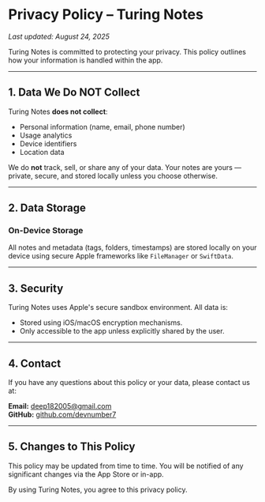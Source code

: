 # Privacy Policy – Turing Notes

_Last updated: August 24, 2025_

Turing Notes is committed to protecting your privacy. This policy outlines how your information is handled within the app.

---

## 1. Data We Do NOT Collect

Turing Notes **does not collect**:
- Personal information (name, email, phone number)
- Usage analytics
- Device identifiers
- Location data

We do **not** track, sell, or share any of your data. Your notes are yours — private, secure, and stored locally unless you choose otherwise.

---

## 2. Data Storage

### On-Device Storage
All notes and metadata (tags, folders, timestamps) are stored locally on your device using secure Apple frameworks like `FileManager` or `SwiftData`.


---

## 3. Security

Turing Notes uses Apple's secure sandbox environment. All data is:
- Stored using iOS/macOS encryption mechanisms.
- Only accessible to the app unless explicitly shared by the user.

---

## 4. Contact

If you have any questions about this policy or your data, please contact us at:

**Email:** [deep182005@gmail.com](mailto:deep182005@gmail.com)  
**GitHub:** [github.com/devnumber7](https://github.com/devnumber7)

---

## 5. Changes to This Policy

This policy may be updated from time to time. You will be notified of any significant changes via the App Store or in-app.

By using Turing Notes, you agree to this privacy policy.
